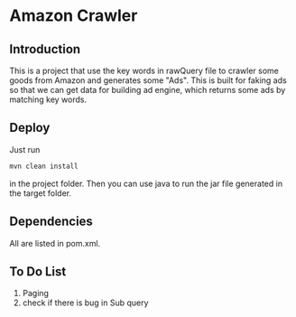 # Amazon Crawler

## Introduction

This is a project that use the key words in rawQuery file to crawler some goods from Amazon and generates some "Ads". This is built for faking ads so that we can get data for building ad engine, which returns some ads by matching key words.

## Deploy

Just run 

```bash
mvn clean install
```

in the project folder. Then you can use java to run the jar file generated in the target folder.

## Dependencies

All are listed in pom.xml. 

## To Do List
1. Paging
2. check if there is bug in Sub query